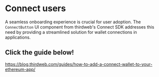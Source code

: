 # Connect users

A seamless onboarding experience is crucial for user adoption. The `ConnectButton` UI component from thirdweb's Connect SDK addresses this need by providing a streamlined solution for wallet connections in applications.

## Click the guide below!

https://blog.thirdweb.com/guides/how-to-add-a-connect-wallet-to-your-ethereum-app/
